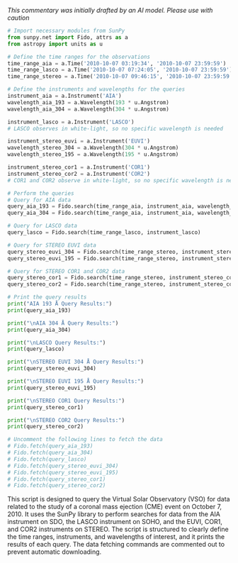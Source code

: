 _This commentary was initially drafted by an AI model. Please use with caution_

```python
# Import necessary modules from SunPy
from sunpy.net import Fido, attrs as a
from astropy import units as u

# Define the time ranges for the observations
time_range_aia = a.Time('2010-10-07 03:19:34', '2010-10-07 23:59:59')
time_range_lasco = a.Time('2010-10-07 07:24:05', '2010-10-07 23:59:59')
time_range_stereo = a.Time('2010-10-07 09:46:15', '2010-10-07 23:59:59')

# Define the instruments and wavelengths for the queries
instrument_aia = a.Instrument('AIA')
wavelength_aia_193 = a.Wavelength(193 * u.Angstrom)
wavelength_aia_304 = a.Wavelength(304 * u.Angstrom)

instrument_lasco = a.Instrument('LASCO')
# LASCO observes in white-light, so no specific wavelength is needed

instrument_stereo_euvi = a.Instrument('EUVI')
wavelength_stereo_304 = a.Wavelength(304 * u.Angstrom)
wavelength_stereo_195 = a.Wavelength(195 * u.Angstrom)

instrument_stereo_cor1 = a.Instrument('COR1')
instrument_stereo_cor2 = a.Instrument('COR2')
# COR1 and COR2 observe in white-light, so no specific wavelength is needed

# Perform the queries
# Query for AIA data
query_aia_193 = Fido.search(time_range_aia, instrument_aia, wavelength_aia_193)
query_aia_304 = Fido.search(time_range_aia, instrument_aia, wavelength_aia_304)

# Query for LASCO data
query_lasco = Fido.search(time_range_lasco, instrument_lasco)

# Query for STEREO EUVI data
query_stereo_euvi_304 = Fido.search(time_range_stereo, instrument_stereo_euvi, wavelength_stereo_304)
query_stereo_euvi_195 = Fido.search(time_range_stereo, instrument_stereo_euvi, wavelength_stereo_195)

# Query for STEREO COR1 and COR2 data
query_stereo_cor1 = Fido.search(time_range_stereo, instrument_stereo_cor1)
query_stereo_cor2 = Fido.search(time_range_stereo, instrument_stereo_cor2)

# Print the query results
print("AIA 193 Å Query Results:")
print(query_aia_193)

print("\nAIA 304 Å Query Results:")
print(query_aia_304)

print("\nLASCO Query Results:")
print(query_lasco)

print("\nSTEREO EUVI 304 Å Query Results:")
print(query_stereo_euvi_304)

print("\nSTEREO EUVI 195 Å Query Results:")
print(query_stereo_euvi_195)

print("\nSTEREO COR1 Query Results:")
print(query_stereo_cor1)

print("\nSTEREO COR2 Query Results:")
print(query_stereo_cor2)

# Uncomment the following lines to fetch the data
# Fido.fetch(query_aia_193)
# Fido.fetch(query_aia_304)
# Fido.fetch(query_lasco)
# Fido.fetch(query_stereo_euvi_304)
# Fido.fetch(query_stereo_euvi_195)
# Fido.fetch(query_stereo_cor1)
# Fido.fetch(query_stereo_cor2)
```

This script is designed to query the Virtual Solar Observatory (VSO) for data related to the study of a coronal mass ejection (CME) event on October 7, 2010. It uses the SunPy library to perform searches for data from the AIA instrument on SDO, the LASCO instrument on SOHO, and the EUVI, COR1, and COR2 instruments on STEREO. The script is structured to clearly define the time ranges, instruments, and wavelengths of interest, and it prints the results of each query. The data fetching commands are commented out to prevent automatic downloading.
